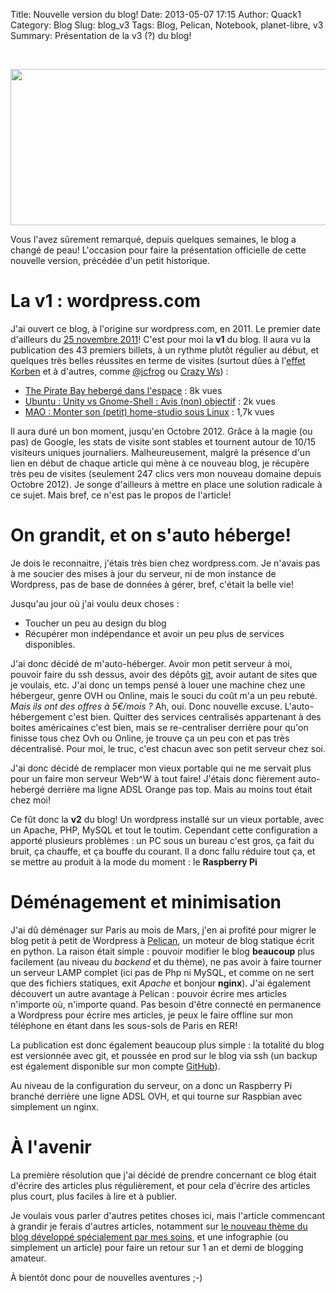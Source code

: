 Title: Nouvelle version du blog!
Date: 2013-05-07 17:15
Author: Quack1
Category: Blog
Slug: blog_v3
Tags: Blog, Pelican, Notebook, planet-libre, v3
Summary: Présentation de la v3 (?) du blog!

&nbsp;
<div align=center><img src="static/upload/blog_v3_header.png" width="600" height="250" align=center /></div>

Vous l'avez sûrement remarqué, depuis quelques semaines, le blog a changé de peau! L'occasion pour faire la présentation officielle de cette nouvelle version, précédée d'un petit historique.

# La v1 : wordpress.com

J'ai ouvert ce blog, à l'origine sur wordpress.com, en 2011. Le premier date d'ailleurs du [25 novembre 2011](|filename|/hello-world.md)! C'est pour moi la **v1** du blog. Il aura vu la publication des 43 premiers billets, à un rythme plutôt régulier au début, et quelques très belles réussites en terme de visites (surtout dûes à l'[effet Korben](http://www.youtube.com/watch?v=_7p7fTsgsE4 "Effet Korben par @jcfrog") et à d'autres, comme [@jcfrog](http://twitter.com/jcfrog) ou [Crazy Ws](http://twitter.com/crazyws)) : 

- [The Pirate Bay hebergé dans l'espace](/the-pirate-bay-heberge-dans-lespace.html) : 8k vues
- [Ubuntu : Unity vs Gnome-Shell : Avis (non) objectif](/ubuntu-unity-vs-gnome-shell-avis-non-objectif.html) : 2k vues
- [MAO : Monter son (petit) home-studio sous Linux](/mao-monter-son-petit-home-studio-sous-linux.html) : 1,7k vues


Il aura duré un bon moment, jusqu'en Octobre 2012. Grâce à la magie (ou pas) de Google, les stats de visite sont stables et tournent autour de 10/15 visiteurs uniques journaliers. Malheureusement, malgré la présence d'un lien en début de chaque article qui mène à ce nouveau blog, je récupère très peu de visites (seulement 247 clics vers mon nouveau domaine depuis Octobre 2012). Je songe d'ailleurs à mettre en place une solution radicale à ce sujet. Mais bref, ce n'est pas le propos de l'article!

# On grandit, et on s'auto héberge!

Je dois le reconnaitre, j'étais très bien chez wordpress.com. Je n'avais pas à me soucier des mises à jour du serveur, ni de mon instance de Wordpress, pas de base de données à gérer, bref, c'était la belle vie!

Jusqu'au jour où j'ai voulu deux choses : 

- Toucher un peu au design du blog
- Récupérer mon indépendance et avoir un peu plus de services disponibles.

J'ai donc décidé de m'auto-héberger. Avoir mon petit serveur à moi, pouvoir faire du ssh dessus, avoir des dépôts [git](http://doc.ubuntu-fr.org/git "Doc Ubuntu−Fr : git"), avoir autant de sites que je voulais, etc. J'ai donc un temps pensé à louer une machine chez une hébergeur, genre OVH ou Online, mais le souci du coût m'a un peu rebuté. _Mais ils ont des offres à 5€/mois ?_ Ah, oui. Donc nouvelle excuse. L'auto-hébergement c'est bien. Quitter des services centralisés appartenant à des boites américaines c'est bien, mais se re-centraliser derrière pour qu'on finisse tous chez Ovh ou Online, je trouve ça un peu con et pas très décentralisé. Pour moi, le truc, c'est chacun avec son petit serveur chez soi.

J'ai donc décidé de remplacer mon vieux portable qui ne me servait plus pour un faire mon serveur Web^W à tout faire! J'étais donc fièrement auto-hebergé derrière ma ligne ADSL Orange pas top. Mais au moins tout était chez moi!

Ce fût donc la **v2** du blog! Un wordpress installé sur un vieux portable, avec un Apache, PHP, MySQL et tout le toutim. Cependant cette configuration a apporté plusieurs problèmes : un PC sous un bureau c'est gros, ça fait du bruit, ça chauffe, et ça bouffe du courant. Il a donc fallu réduire tout ça, et se mettre au produit à la mode du moment : le **Raspberry Pi**

# Déménagement et minimisation

J'ai dû déménager sur Paris au mois de Mars, j'en ai profité pour migrer le blog petit à petit de Wordpress à [Pelican](http://getpelican.com), un moteur de blog statique écrit en python. La raison était simple : pouvoir modifier le blog **beaucoup** plus facilement (au niveau du _backend_ et du thème), ne pas avoir à faire tourner un serveur LAMP complet (ici pas de Php ni MySQL, et comme on ne sert que des fichiers statiques, exit _Apache_ et bonjour **nginx**). J'ai également découvert un autre avantage à Pelican : pouvoir écrire mes articles n'importe où, n'importe quand. Pas besoin d'être connecté en permanence a Wordpress pour écrire mes articles, je peux le faire offline sur mon téléphone en étant dans les sous-sols de Paris en RER!

La publication est donc également beaucoup plus simple : la totalité du blog est versionnée avec git, et poussée en prod sur le blog via ssh (un backup est également disponible sur mon compte [GitHub](https://github.com/quack1/quack1_blog)).

Au niveau de la configuration du serveur, on a donc un Raspberry Pi branché derrière une ligne ADSL OVH, et qui tourne sur Raspbian avec simplement un nginx.

# À l'avenir

La première résolution que j'ai décidé de prendre concernant ce blog était d'écrire des articles plus régulièrement, et pour cela d'écrire des articles plus court, plus faciles à lire et à publier.

Je voulais vous parler d'autres petites choses ici, mais l'article commencant à grandir je ferais d'autres articles, notamment sur [le nouveau thème du blog développé spécialement par mes soins](|filename|/pelican_notebook.md), et une infographie (ou simplement un article) pour faire un retour sur 1 an et demi de blogging amateur.

À bientôt donc pour de nouvelles aventures ;-)
